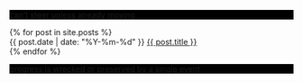 <style> .quote { background-color: #000000; color: #ffffff; } </style><main><section><p class="quote"><a target="_blank" rel="noreferrer" href="https://github.com/marioseixas/marioseixas.github.io"> can't steer unless already moving</a></p></section><section> {% for post in site.posts %} <article><time datetime="{{ post.date | date: "%Y-%m-%d" }}"> {{ post.date | date: "%Y-%m-%d" }} </time><a href="{{ post.url }}"> {{ post.title }} </a></article> {% endfor %} </section><section><p class="quote"><a target="_blank" rel="noreferrer" href="https://github.com/marioseixas/marioseixas.github.io"> progress is wrecked or preserved by a single event</a></p></section></main>
